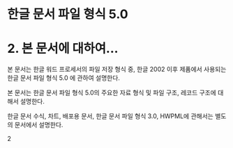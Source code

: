 # 한글 문서 파일 형식 5.0

# 2. 본 문서에 대하여...

본 문서는 한글 워드 프로세서의 파일 저장 형식 중, 한글 2002 이후 제품에서 사용되는 한글 문서 파일 형식 5.0 에 관하여 설명한다.

본 문서는 한글 문서 파일 형식 5.0의 주요한 자료 형식 및 파일 구조, 레코드 구조에 대해서 설명한다.

한글 문서 수식, 차트, 배포용 문서, 한글 문서 파일 형식 3.0, HWPML에 관해서는 별도의 문서에서 설명한다.

2